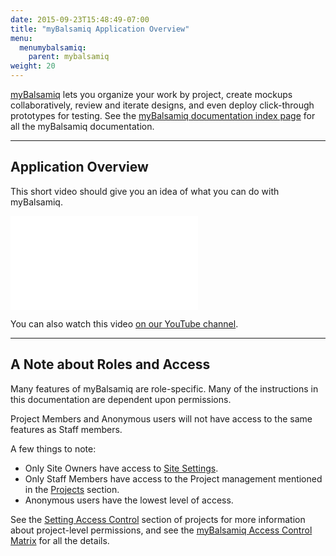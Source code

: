 ```yaml
---
date: 2015-09-23T15:48:49-07:00
title: "myBalsamiq Application Overview"
menu:
  menumybalsamiq:
    parent: mybalsamiq
weight: 20
---
```


[myBalsamiq](http://balsamiq.com/products/mockups/mybalsamiq/) lets you organize your work by project, create mockups collaboratively, review and iterate designs, and even deploy click-through prototypes for testing. See the [myBalsamiq documentation index page](/mybalsamiq/) for all the myBalsamiq documentation.

* * *

## Application Overview

This short video should give you an idea of what you can do with myBalsamiq.

<div class="video"><iframe allowfullscreen="" frameborder="0" src="//www.youtube.com/embed/-cjEyt1ahNw"></iframe></div>

You can also watch this video [on our YouTube channel](http://www.youtube.com/watch?v=-cjEyt1ahNw).

* * *

## A Note about Roles and Access

Many features of myBalsamiq are role-specific. Many of the instructions in this documentation are dependent upon permissions.

Project Members and Anonymous users will not have access to the same features as Staff members.

A few things to note:

*   Only Site Owners have access to [Site Settings](/mybalsamiq/sitesettings/).
*   Only Staff Members have access to the Project management mentioned in the [Projects](/mybalsamiq/project/) section.
*   Anonymous users have the lowest level of access.

See the [Setting Access Control](/mybalsamiq/project/#setting-access-control) section of projects for more information about project-level permissions, and see the [myBalsamiq Access Control Matrix](/mybalsamiq/accesscontrolmatrix/) for all the details.
